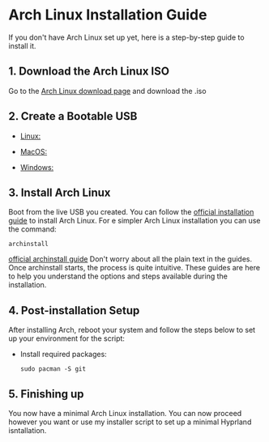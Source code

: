# Arch Linux Installation Guide
If you don't have Arch Linux set up yet, here is a step-by-step guide to install it.

## 1. Download the Arch Linux ISO
Go to the [Arch Linux download page](https://www.archlinux.org/download/) and download the .iso

## 2. Create a Bootable USB
- [Linux:](isntallerGuide/WRITE_ISO_USB_LINUX.md)

- [MacOS:](instellerGuide/WRITE_ISO_USB_MAC.md)

- [Windows:](instellerGuide/WRITE_ISO_USB_WINDOWS.md)

## 3. Install Arch Linux
Boot from the live USB you created. You can follow the [official installation guide](https://wiki.archlinux.org/title/Installation_guide) to install Arch Linux. For e simpler Arch Linux installation you can use the command:
```
archinstall
```
[official archinstall guide](https://archinstall.archlinux.page/installing/guided.html#)
Don't worry about all the plain text in the guides. Once archinstall starts, the process is quite intuitive. These guides are here to help you understand the options and steps available during the installation.

## 4. Post-installation Setup
After installing Arch, reboot your system and follow the steps below to set up your environment for the script:
   
- Install required packages:
  ```
  sudo pacman -S git
  ```

## 5. Finishing up
You now have a minimal Arch Linux installation. You can now proceed however you want or use my installer script to set up a minimal Hyprland isntallation. 
